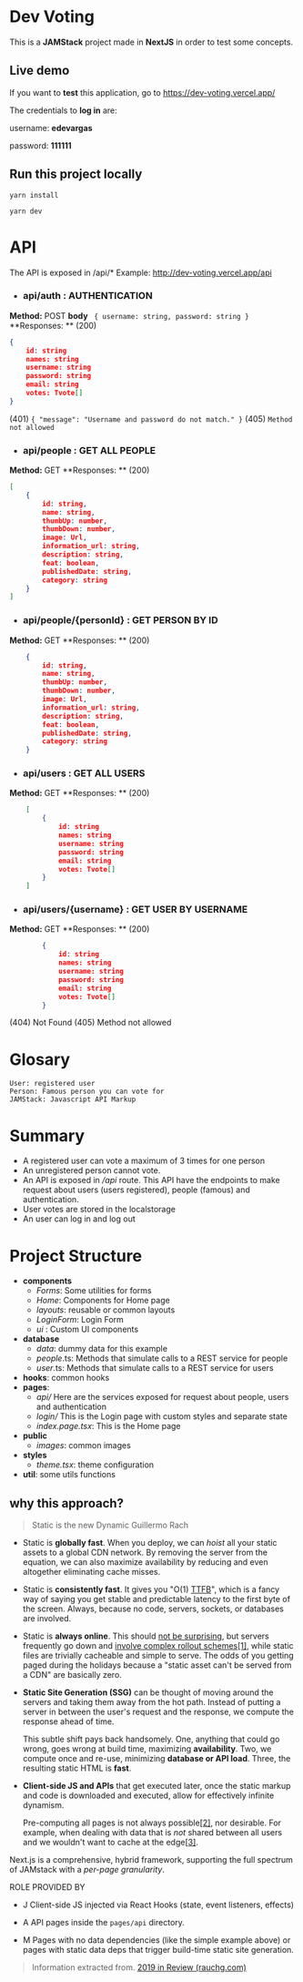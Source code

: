 # Dev Voting

This is a **JAMStack** project made in **NextJS** in order to test some concepts.
	
 ## Live demo
 If you want to **test** this application, go to
https://dev-voting.vercel.app/ 	

The credentials to **log in** are:

 username: **edevargas** 
 
 password: **111111**

## Run this project locally
`yarn install`

`yarn dev`

# API

The API is exposed in /api/*
Example: http://dev-voting.vercel.app/api

- ### api/auth  : AUTHENTICATION
**Method:** POST
**body** 
` {
    username: string,
	password: string
}`
**Responses: ** (200)
```json
{
    id: string
    names: string
    username: string
    password: string
    email: string
    votes: Tvote[]
}
```
(401) `{
    "message": "Username and password do not match."
}`
(405) `Method not allowed`

- ### api/people  : GET ALL PEOPLE
**Method:** GET
**Responses: ** (200)
```json
[
	{
		id: string,
		name: string,
		thumbUp: number,
		thumbDown: number,
		image: Url,
		information_url: string,
		description: string,
		feat: boolean,
		publishedDate: string,
		category: string
	}
]
```

- ### api/people/{personId}   : GET PERSON BY ID
**Method:** GET
**Responses: ** (200)
```json
	{
		id: string,
		name: string,
		thumbUp: number,
		thumbDown: number,
		image: Url,
		information_url: string,
		description: string,
		feat: boolean,
		publishedDate: string,
		category: string
	}
```
- ### api/users  :  GET ALL USERS
**Method:** GET
**Responses: ** (200)
```json
	[
		{
			id: string
			names: string
			username: string
			password: string
			email: string
			votes: Tvote[]
		}
	]
```

- ### api/users/{username}   : GET USER BY USERNAME
**Method:** GET
**Responses: ** (200)
```json
		{
			id: string
			names: string
			username: string
			password: string
			email: string
			votes: Tvote[]
		}
```
(404) Not Found
(405) Method not allowed

# Glosary
	User: registered user
	Person: Famous person you can vote for
	JAMStack: Javascript API Markup

# Summary

- A registered user can vote a maximum of 3 times for one person 
- An unregistered person cannot vote.
- An API is exposed in */api* route. This API have the endpoints to make request about users (users registered), people (famous) and authentication.
- User votes are stored in the localstorage
- An user can log in and log out

# Project Structure

+ **components**
    + *Forms*: Some utilities for forms
    + *Home*: Components for Home page
    + *layouts*: reusable or common layouts
    + *LoginForm*: Login Form
    + *ui* : Custom UI components
+ **database**
    * *data*: dummy data for this example
    * *people*.ts: Methods that simulate calls to a REST service for people
    * *user*.ts: Methods that simulate calls to a REST service for users
+ **hooks**: common hooks
+ **pages**:
	+ *api/* Here are the services exposed for request about people, users and authentication
	+ *login/* This is the Login page with custom styles and separate state
	+ *index.page.tsx*: This is the Home page
+ **public**
	+ *images*: common images
+ **styles**
	+ *theme.tsx*: theme configuration
+ **util**: some utils functions

## why this approach?

>  Static is the new Dynamic
>  Guillermo Rach
>  
 -   Static is  **globally fast**. When you deploy, we can  _hoist_  all your static assets to a global CDN network. By removing the server from the equation, we can also maximize availability by reducing and even altogether eliminating cache misses.
-   Static is  **consistently fast**. It gives you "O(1)  [TTFB](https://en.wikipedia.org/wiki/Time_to_first_byte)", which is a fancy way of saying you get stable and predictable latency to the first byte of the screen. Always, because no code, servers, sockets, or databases are involved.
-   Static is  **always online**. This should  [not be surprising](https://twitter.com/rauchg/status/1210294503216578560), but servers frequently go down and  [involve complex rollout schemes](https://kccncna19.sched.com/event/Uads/the-gotchas-of-zero-downtime-traffic-w-kubernetes-leigh-capili-weaveworks)[[1]](https://rauchg.com/2020/2019-in-review#f1), while static files are trivially cacheable and simple to serve. The odds of you getting paged during the holidays because a "static asset can't be served from a CDN" are basically zero.
-   **Static Site Generation (SSG)**  can be thought of moving around the servers and taking them away from the hot path. Instead of putting a server in between the user's request and the response, we compute the response ahead of time.  
      
    This subtle shift pays back handsomely. One, anything that could go wrong, goes wrong at build time, maximizing  **availability**. Two, we compute once and re-use, minimizing  **database or API load**. Three, the resulting static HTML is  **fast**.
-   **Client-side  JS and  APIs**  that get executed later, once the static markup and code is downloaded and executed, allow for effectively infinite dynamism.  
      
    Pre-computing all pages is not always possible[[2]](https://rauchg.com/2020/2019-in-review#f2), nor desirable. For example, when dealing with data that is  _not_  shared between all users and we wouldn't want to cache at the edge[[3]](https://rauchg.com/2020/2019-in-review#f3).


Next.js is a comprehensive, hybrid framework, supporting the full spectrum of JAMstack with a  _per-page granularity_.

ROLE PROVIDED BY
+ J Client-side JS injected via React Hooks (state, event listeners, effects)

+ A API pages inside the  `pages/api`  directory.

+ M Pages with no data dependencies (like the simple example above) or pages with static data deps that trigger build-time static site generation.

>  Information extracted from.
[2019 in Review (rauchg.com)](https://rauchg.com/2020/2019-in-review#static-is-the-new-dynamic)
